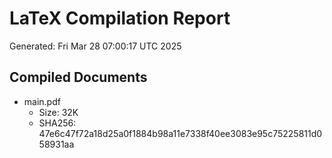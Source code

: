 # LaTeX Compilation Report
Generated: Fri Mar 28 07:00:17 UTC 2025
## Compiled Documents
- main.pdf
  - Size: 32K
  - SHA256: 47e6c47f72a18d25a0f1884b98a11e7338f40ee3083e95c75225811d058931aa
